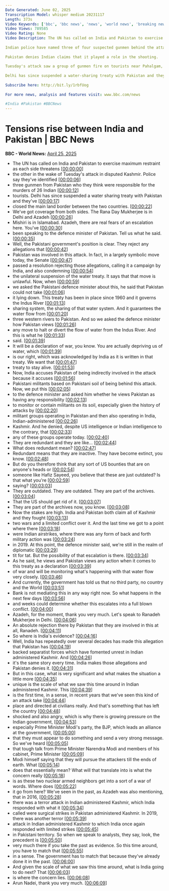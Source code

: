 ```yaml
---
Date Generated: June 02, 2025
Transcription Model: whisper medium 20231117
Length: 373s
Video Keywords: ['bbc', 'bbc news', 'news', 'world news', 'breaking news', 'us news', 'world', 'america', 'usa', 'usa news', 'india news']
Video Views: 789585
Video Rating: None
Video Description: The UN has called on India and Pakistan to exercise maximum restraint as each side threatens the other in the wake of Tuesday's attack in Indian-administered Kashmir.
 
Indian police have named three of four suspected gunmen behind the attack that killed 26 tourists, saying two are Pakistani citizens and a third is a local Kashmiri man.
 
Pakistan denies Indian claims that it played a role in the shooting.
 
Tuesday's attack saw a group of gunmen fire on tourists near Pahalgam, a resort in the disputed Himalayan region.
 
Delhi has since suspended a water-sharing treaty with Pakistan and they closed the main land border between the two countries.
 
Subscribe here: http://bit.ly/1rbfUog
 
For more news, analysis and features visit: www.bbc.com/news
 
#India #Pakistan #BBCNews
---
```


# Tensions rise between India and Pakistan | BBC News
**BBC - World News:** [April 25, 2025](https://www.youtube.com/watch?v=wKAS-Q6oBOE)
*  The UN has called on India and Pakistan to exercise maximum restraint as each side threatens [[00:00:00](https://www.youtube.com/watch?v=wKAS-Q6oBOE&t=0.0s)]
*  the other in the wake of Tuesday's attack in disputed Kashmir. Police say they've identified [[00:00:06](https://www.youtube.com/watch?v=wKAS-Q6oBOE&t=6.72s)]
*  three gunmen from Pakistan who they think were responsible for the murders of 26 Indian [[00:00:12](https://www.youtube.com/watch?v=wKAS-Q6oBOE&t=12.120000000000001s)]
*  tourists. Delhi has since suspended a water sharing treaty with Pakistan and they've [[00:00:17](https://www.youtube.com/watch?v=wKAS-Q6oBOE&t=17.48s)]
*  closed the main land border between the two countries. [[00:00:22](https://www.youtube.com/watch?v=wKAS-Q6oBOE&t=22.38s)]
*  We've got coverage from both sides. The Rana Day Mukherjee is in Delhi and Azadeh [[00:00:26](https://www.youtube.com/watch?v=wKAS-Q6oBOE&t=26.52s)]
*  Mishiri is in Islamabad. Azadeh, there are real fears of an escalation here. You've [[00:00:30](https://www.youtube.com/watch?v=wKAS-Q6oBOE&t=30.759999999999998s)]
*  been speaking to the defence minister of Pakistan. Tell us what he said. [[00:00:35](https://www.youtube.com/watch?v=wKAS-Q6oBOE&t=35.68s)]
*  Well, the Pakistani government's position is clear. They reject any allegations that [[00:00:42](https://www.youtube.com/watch?v=wKAS-Q6oBOE&t=42.8s)]
*  Pakistan was involved in this attack. In fact, in a largely symbolic move today, the Senate [[00:00:47](https://www.youtube.com/watch?v=wKAS-Q6oBOE&t=47.8s)]
*  passed a resolution rejecting those allegations, calling it a campaign by India, and also condemning [[00:00:54](https://www.youtube.com/watch?v=wKAS-Q6oBOE&t=54.04s)]
*  the unilateral suspension of the water treaty. It says that that move is unlawful. Now, when [[00:00:59](https://www.youtube.com/watch?v=wKAS-Q6oBOE&t=59.6s)]
*  we asked the Pakistani defence minister about this, he said that Pakistan could not take [[00:01:06](https://www.youtube.com/watch?v=wKAS-Q6oBOE&t=66.96000000000001s)]
*  it lying down. This treaty has been in place since 1960 and it governs the Indus River [[00:01:13](https://www.youtube.com/watch?v=wKAS-Q6oBOE&t=73.48s)]
*  sharing system, the sharing of that water system. And it guarantees the water flow from [[00:01:20](https://www.youtube.com/watch?v=wKAS-Q6oBOE&t=80.56s)]
*  three western rivers to Pakistan. And so we asked the defence minister how Pakistan views [[00:01:26](https://www.youtube.com/watch?v=wKAS-Q6oBOE&t=86.08s)]
*  any move to halt or divert the flow of water from the Indus River. And this is what he [[00:01:33](https://www.youtube.com/watch?v=wKAS-Q6oBOE&t=93.0s)]
*  said. [[00:01:39](https://www.youtube.com/watch?v=wKAS-Q6oBOE&t=99.0s)]
*  It will be a declaration of war, you know. You are actually depriving us of water, which [[00:01:39](https://www.youtube.com/watch?v=wKAS-Q6oBOE&t=99.68s)]
*  is our right, which was acknowledged by India as it is written in that treaty. We want that [[00:01:47](https://www.youtube.com/watch?v=wKAS-Q6oBOE&t=107.08000000000001s)]
*  treaty to stay alive. [[00:01:53](https://www.youtube.com/watch?v=wKAS-Q6oBOE&t=113.4s)]
*  Now, India accuses Pakistan of being indirectly involved in the attack because it accuses [[00:01:56](https://www.youtube.com/watch?v=wKAS-Q6oBOE&t=116.4s)]
*  Pakistani militants based on Pakistani soil of being behind this attack. Now, we put this [[00:02:05](https://www.youtube.com/watch?v=wKAS-Q6oBOE&t=125.92000000000002s)]
*  to the defence minister and asked him whether he views Pakistan as having any responsibility [[00:02:13](https://www.youtube.com/watch?v=wKAS-Q6oBOE&t=133.92s)]
*  to monitor or contain militants on its soil, especially given the history of attacks by [[00:02:20](https://www.youtube.com/watch?v=wKAS-Q6oBOE&t=140.44s)]
*  militant groups operating in Pakistan and then also operating in India, Indian-administered [[00:02:26](https://www.youtube.com/watch?v=wKAS-Q6oBOE&t=146.83999999999997s)]
*  Kashmir. And he denied, despite US intelligence or Indian intelligence to the contrary, that [[00:02:33](https://www.youtube.com/watch?v=wKAS-Q6oBOE&t=153.92s)]
*  any of these groups operate today. [[00:02:40](https://www.youtube.com/watch?v=wKAS-Q6oBOE&t=160.96s)]
*  They are redundant and they are like... [[00:02:44](https://www.youtube.com/watch?v=wKAS-Q6oBOE&t=164.56s)]
*  What does redundant mean? [[00:02:47](https://www.youtube.com/watch?v=wKAS-Q6oBOE&t=167.72s)]
*  Redundant means that they are inactive. They have become extinct, you know. [[00:02:48](https://www.youtube.com/watch?v=wKAS-Q6oBOE&t=168.88s)]
*  But do you therefore think that any sort of US bounties that are on anyone's heads or [[00:02:54](https://www.youtube.com/watch?v=wKAS-Q6oBOE&t=174.36s)]
*  someone like Hafiz Sayeed, you believe that these are just outdated? Is that what you're [[00:02:59](https://www.youtube.com/watch?v=wKAS-Q6oBOE&t=179.2s)]
*  saying? [[00:03:03](https://www.youtube.com/watch?v=wKAS-Q6oBOE&t=183.96s)]
*  They are outdated. They are outdated. They are part of the archives. [[00:03:04](https://www.youtube.com/watch?v=wKAS-Q6oBOE&t=184.48s)]
*  That the US should get rid of it. [[00:03:07](https://www.youtube.com/watch?v=wKAS-Q6oBOE&t=187.16s)]
*  They are part of the archives now, you know. [[00:03:08](https://www.youtube.com/watch?v=wKAS-Q6oBOE&t=188.28s)]
*  Now the stakes are high. India and Pakistan both claim all of Kashmir and they fought [[00:03:13](https://www.youtube.com/watch?v=wKAS-Q6oBOE&t=193.48s)]
*  two wars and a limited conflict over it. And the last time we got to a point where there [[00:03:18](https://www.youtube.com/watch?v=wKAS-Q6oBOE&t=198.72s)]
*  were Indian airstrikes, where there was any form of back and forth military action was [[00:03:24](https://www.youtube.com/watch?v=wKAS-Q6oBOE&t=204.84s)]
*  in 2019. At this point, the defence minister said, we're still in the realm of diplomatic [[00:03:29](https://www.youtube.com/watch?v=wKAS-Q6oBOE&t=209.2s)]
*  tit for tat. But the possibility of that escalation is there. [[00:03:34](https://www.youtube.com/watch?v=wKAS-Q6oBOE&t=214.92s)]
*  As he said, he views and Pakistan views any action when it comes to this treaty as a declaration [[00:03:39](https://www.youtube.com/watch?v=wKAS-Q6oBOE&t=219.83999999999997s)]
*  of war and will be monitoring what's happening with that water flow very closely. [[00:03:46](https://www.youtube.com/watch?v=wKAS-Q6oBOE&t=226.16s)]
*  And currently, the government has told us that no third party, no country and the World [[00:03:51](https://www.youtube.com/watch?v=wKAS-Q6oBOE&t=231.88s)]
*  Bank is not mediating this in any way right now. So what happens in the next few days [[00:03:56](https://www.youtube.com/watch?v=wKAS-Q6oBOE&t=236.2s)]
*  and weeks could determine whether this escalates into a full blown conflict. [[00:04:00](https://www.youtube.com/watch?v=wKAS-Q6oBOE&t=240.92s)]
*  Azadeh, for the moment, thank you very much. Let's speak to Ranadeh Mukherjee in Delhi. [[00:04:06](https://www.youtube.com/watch?v=wKAS-Q6oBOE&t=246.16s)]
*  An absolute rejection there by Pakistan that they are involved in this at all, Ranadeh. [[00:04:11](https://www.youtube.com/watch?v=wKAS-Q6oBOE&t=251.51999999999998s)]
*  So where is India's evidence? [[00:04:16](https://www.youtube.com/watch?v=wKAS-Q6oBOE&t=256.64s)]
*  Well, India has repeatedly over several decades has made this allegation that Pakistan has [[00:04:19](https://www.youtube.com/watch?v=wKAS-Q6oBOE&t=259.4s)]
*  backed separatist forces which have fomented unrest in Indian administered Kashmir. And [[00:04:26](https://www.youtube.com/watch?v=wKAS-Q6oBOE&t=266.2s)]
*  it's the same story every time. India makes those allegations and Pakistan denies it. [[00:04:31](https://www.youtube.com/watch?v=wKAS-Q6oBOE&t=271.44s)]
*  But in this case, what is very significant and what makes the situation a little more [[00:04:35](https://www.youtube.com/watch?v=wKAS-Q6oBOE&t=275.12s)]
*  unique is the scale of what we saw this time around in Indian administered Kashmir. This [[00:04:39](https://www.youtube.com/watch?v=wKAS-Q6oBOE&t=279.71999999999997s)]
*  is the first time, in a sense, in recent years that we've seen this kind of an attack take [[00:04:44](https://www.youtube.com/watch?v=wKAS-Q6oBOE&t=284.68s)]
*  place and directed at civilians really. And that's something that has left the country [[00:04:48](https://www.youtube.com/watch?v=wKAS-Q6oBOE&t=288.8s)]
*  shocked and also angry, which is why there is growing pressure on the Indian government, [[00:04:53](https://www.youtube.com/watch?v=wKAS-Q6oBOE&t=293.72s)]
*  especially Prime Minister Modi's party, the BJP, which leads an alliance at the government, [[00:05:00](https://www.youtube.com/watch?v=wKAS-Q6oBOE&t=300.44000000000005s)]
*  that they must appear to do something and send a very strong message. So we've heard [[00:05:05](https://www.youtube.com/watch?v=wKAS-Q6oBOE&t=305.8s)]
*  that tough talk from Prime Minister Narendra Modi and members of his cabinet, Prime Minister [[00:05:09](https://www.youtube.com/watch?v=wKAS-Q6oBOE&t=309.76000000000005s)]
*  Modi himself saying that they will pursue the attackers till the ends of earth. What [[00:05:14](https://www.youtube.com/watch?v=wKAS-Q6oBOE&t=314.24s)]
*  does that essentially mean? What will that translate into is what the concern really [[00:05:18](https://www.youtube.com/watch?v=wKAS-Q6oBOE&t=318.16s)]
*  is as these two nuclear armed neighbors get into a sort of a war of words. Where does [[00:05:22](https://www.youtube.com/watch?v=wKAS-Q6oBOE&t=322.24s)]
*  it go from here? We've seen in the past, as Azadeh was also mentioning, that in 2016, [[00:05:28](https://www.youtube.com/watch?v=wKAS-Q6oBOE&t=328.36s)]
*  there was a terror attack in Indian administered Kashmir, which India responded with what it [[00:05:34](https://www.youtube.com/watch?v=wKAS-Q6oBOE&t=334.0s)]
*  called were surgical strikes in Pakistan administered Kashmir. In 2019, there was another terror [[00:05:39](https://www.youtube.com/watch?v=wKAS-Q6oBOE&t=339.08000000000004s)]
*  attack in Indian administered Kashmir to which India once again responded with limited strikes [[00:05:45](https://www.youtube.com/watch?v=wKAS-Q6oBOE&t=345.20000000000005s)]
*  in Pakistani territory. So when we speak to analysts, they say, look, the precedent is [[00:05:50](https://www.youtube.com/watch?v=wKAS-Q6oBOE&t=350.71999999999997s)]
*  very much there if you take the past as evidence. So this time around, you have to match that [[00:05:55](https://www.youtube.com/watch?v=wKAS-Q6oBOE&t=355.15999999999997s)]
*  in a sense. The government has to match that because they've already done it in the past. [[00:06:00](https://www.youtube.com/watch?v=wKAS-Q6oBOE&t=360.8s)]
*  And given the scale of what we saw this time around, what is India going to do next? That [[00:06:03](https://www.youtube.com/watch?v=wKAS-Q6oBOE&t=363.96s)]
*  is where the concern lies. [[00:06:08](https://www.youtube.com/watch?v=wKAS-Q6oBOE&t=368.0s)]
*  Arun Nadei, thank you very much. [[00:06:09](https://www.youtube.com/watch?v=wKAS-Q6oBOE&t=369.12s)]
